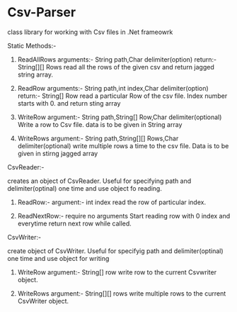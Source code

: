 # Csv-Parser
class library for working with  Csv files in .Net frameowrk


Static Methods:-

1. ReadAllRows
  arguments:- String path,Char delimiter(option)
  return:- String[][] Rows
  read all the rows of the given csv and return jagged string array.

2. ReadRow
  arguments:- String path,int index,Char delimiter(option)
  return:- String[] Row
  read a particular Row of the csv file. Index number starts with 0. and return sting array

3. WriteRow
  argument:- String path,String[] Row,Char delimiter(optional)
  Write a row to Csv file. data is to be given in String array
 
4. WriteRows
  argument:- String path,String[][] Rows,Char delimiter(optional)
  write multiple rows a time to the csv file. Data is to be given in stirng jagged array
  
  
CsvReader:-

creates an object of CsvReader. Useful for specifying path and delimiter(optinal) one time and use object fo reading.

1. ReadRow:-
  argument:- int index
  read the row of particular index.

2. ReadNextRow:-
  require no arguments
  Start reading row with 0 index and everytime return next row while called.

CsvWriter:-

create object of CsvWriter. Useful for specifyig path and delimiter(optinal) one time and use object for writing

1. WriteRow
  argument:- String[] row
  write row to the current Csvwriter object.

2. WriteRows
  argument:- String[][] rows
  write multiple rows to  the current CsvWriter object.


